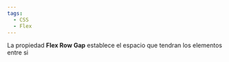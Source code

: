```yaml
---
tags:
  - CSS
  - Flex
---
```

La propiedad **Flex Row Gap** establece el espacio que tendran los elementos entre si 